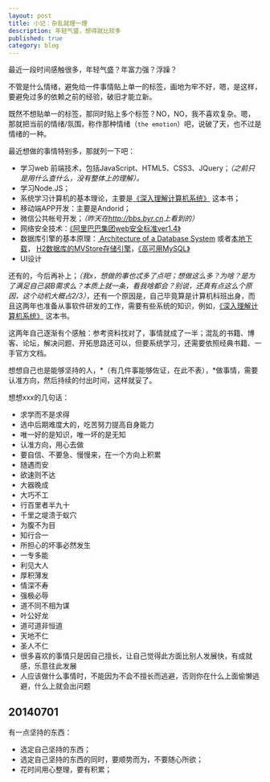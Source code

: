 ```yaml
---
layout: post
title: 小记：杂乱就理一理
description: 年轻气盛，想得就比较多
published: true
category: blog
---
```


最近一段时间感触很多，年轻气盛？年富力强？浮躁？

不管是什么情绪，避免给一件事情贴上单一的标签，画地为牢不好，嗯，是这样，要避免过多的依赖之前的经验，破旧才能立新。

既然不想贴单一的标签，那同时贴上多个标签？NO，NO，我不喜欢复杂。嗯，那就把当前的情绪/氛围，称作那种情绪（`the emotion`）吧，说破了天，也不过是情绪的一种。

最近想做的事情特别多，那就列一下吧：

* 学习web 前端技术，包括JavaScript、HTML5、CSS3、JQuery；*（之前只是用什么查什么，没有整体上的理解）。*
* 学习Node.JS；
* 系统学习计算机的基本理论，主要是[《深入理解计算机系统》](http://book.douban.com/subject/5333562/) 这本书；
* 移动端APP开发：主要是Andorid；
* 微信公共帐号开发；*（昨天在<http://bbs.byr.cn>上看到的）*
* 网络安全技术：[《阿里巴巴集团web安全标准ver1.4》](/download/web-security/阿里巴巴集团web安全标准Ver1.4.doc)
* 数据库引擎的基本原理：[ Architecture of a Database System](http://db.cs.berkeley.edu/papers/fntdb07-architecture.pdf) 或者[本地下载](/download/database/fntdb07-architecture.pdf)， [H2数据库的MVStore存储引擎](http://www.h2database.com/html/mvstore.html)，[《高可用MySQL》](http://book.douban.com/subject/6847455/)
* UI设计


还有的，今后再补上；*（我x，想做的事也忒多了点吧；想做这么多？为啥？是为了满足自己装B需求么？本质上就一条，看我啥都会？别说，还真有点这么个原因，这个动机大概占2/3）*，还有一个原因是，自己毕竟算是计算机科班出身，而且这两年也准备从事软件研发的工作，需要有些系统的知识，例如，[《深入理解计算机系统》](http://book.douban.com/subject/5333562/) 这本书。

这两年自己逐渐有个感触：参考资料找对了，事情就成了一半；混乱的书籍、博客、论坛，解决问题、开拓思路还可以，但要系统学习，还需要依照经典书籍、一手官方文档。

想想自己也是能够坚持的人，*（有几件事能够佐证，在此不表），*做事情，需要认准方向，然后持续的付出时间，这样就妥了。

想想xxx的几句话：

* 求学而不是求得
* 选中后期难度大的，吃苦努力提高自身能力
* 唯一好的是知识，唯一坏的是无知
* 认准方向，用心去做
* 要自信、不要急、慢慢来，在一个方向上积累
* 随遇而安
* 欲速则不达
* 大器晚成
* 大巧不工
* 行百里者半九十
* 千里之堤溃于蚁穴
* 为腹不为目
* 知行合一
* 所担心的坏事必然发生
* 一专多能
* 利见大人
* 厚积薄发
* 情深不寿
* 强极必辱
* 道不同不相为谋
* 叶公好龙
* 道可道非恒道
* 天地不仁
* 圣人不仁
* 很多喜欢的事情只是因自己擅长，让自己觉得此方面比别人发展快，有成就感，乐意往此发展
* 人应该做什么事情时，不能因为不会不擅长而逃避，否则你在什么上面偷懒逃避，什么上就会出问题

## 20140701

有一点坚持的东西：

* 选定自己坚持的东西；
* 选定自己坚持的东西的同时，要顺势而为，不要随心所欲；
* 花时间用心整理，要有积累；



[NingG]:    http://ningg.github.com  "NingG"
